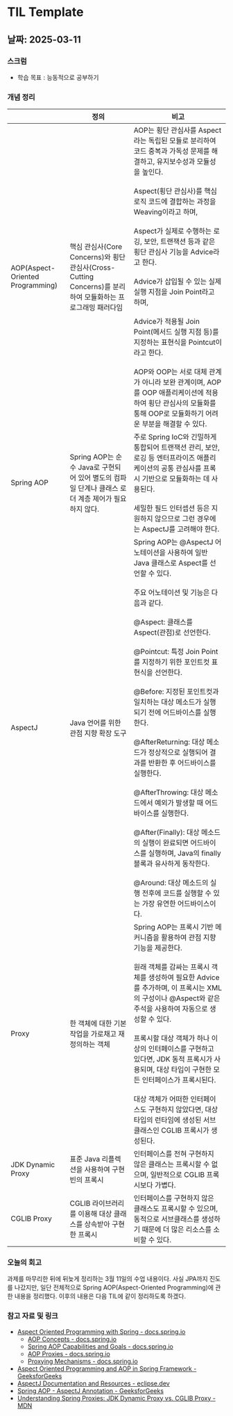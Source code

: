 # TIL Template

## 날짜: 2025-03-11

### 스크럼
- 학습 목표 : 능동적으로 공부하기

### 개념 정리

|  | 정의 | 비고 |
| --- | --- | --- |
| AOP(Aspect-Oriented Programming) | 핵심 관심사(Core Concerns)와 횡단 관심사(Cross-Cutting Concerns)를 분리하여 모듈화하는 프로그래밍 패러다임 | AOP는 횡단 관심사를 Aspect라는 독립된 모듈로 분리하여 코드 중복과 가독성 문제를 해결하고, 유지보수성과 모듈성을 높인다.<br><br>Aspect(횡단 관심사)를 핵심 로직 코드에 결합하는 과정을 Weaving이라고 하며,<br><br>Aspect가 실제로 수행하는 로깅, 보안, 트랜잭션 등과 같은 횡단 관심사 기능을 Advice라고 한다.<br><br>Advice가 삽입될 수 있는 실제 실행 지점을 Join Point라고 하며,<br><br>Advice가 적용될 Join Point(메서드 실행 지점 등)를 지정하는 표현식을 Pointcut이라고 한다.<br><br>AOP와 OOP는 서로 대체 관계가 아니라 보완 관계이며, AOP를 OOP 애플리케이션에 적용하여 횡단 관심사의 모듈화를 통해 OOP로 모듈화하기 어려운 부분을 해결할 수 있다. |
| Spring AOP | Spring AOP는 순수 Java로 구현되어 있어 별도의 컴파일 단계나 클래스 로더 계층 제어가 필요하지 않다. | 주로 Spring IoC와 긴밀하게 통합되어 트랜잭션 관리, 보안, 로깅 등 엔터프라이즈 애플리케이션의 공통 관심사를 프록시 기반으로 모듈화하는 데 사용된다.<br><br>세밀한 필드 인터셉션 등은 지원하지 않으므로 그런 경우에는 AspectJ를 고려해야 한다. |
| AspectJ | Java 언어를 위한 관점 지향 확장 도구 | Spring AOP는 @AspectJ 어노테이션을 사용하여 일반 Java 클래스로 Aspect를 선언할 수 있다.<br><br>주요 어노테이션 및 기능은 다음과 같다.<br><br>@Aspect: 클래스를 Aspect(관점)로 선언한다.<br><br>@Pointcut: 특정 Join Point를 지정하기 위한 포인트컷 표현식을 선언한다.<br><br>@Before: 지정된 포인트컷과 일치하는 대상 메소드가 실행되기 전에 어드바이스를 실행한다.<br><br>@AfterReturning: 대상 메소드가 정상적으로 실행되어 결과를 반환한 후 어드바이스를 실행한다.<br><br>@AfterThrowing: 대상 메소드에서 예외가 발생할 때 어드바이스를 실행한다.<br><br>@After(Finally): 대상 메소드의 실행이 완료되면 어드바이스를 실행하며, Java의 finally 블록과 유사하게 동작한다.<br><br>@Around: 대상 메소드의 실행 전후에 코드를 실행할 수 있는 가장 유연한 어드바이스이다. |
| Proxy | 한 객체에 대한 기본 작업을 가로채고 재정의하는 객체 | Spring AOP는 프록시 기반 메커니즘을 활용하여 관점 지향 기능을 제공한다.<br><br>원래 객체를 감싸는 프록시 객체를 생성하여 필요한 Advice를 추가하며, 이 프록시는 XML의 구성이나 @Aspect와 같은 주석을 사용하여 자동으로 생성할 수 있다.<br><br>프록시할 대상 객체가 하나 이상의 인터페이스를 구현하고 있다면, JDK 동적 프록시가 사용되며, 대상 타입이 구현한 모든 인터페이스가 프록시된다.<br><br>대상 객체가 어떠한 인터페이스도 구현하지 않았다면, 대상 타입의 런타임에 생성된 서브클래스인 CGLIB 프록시가 생성된다. |
| JDK Dynamic Proxy | 표준 Java 리플렉션을 사용하여 구현 빈의 프록시 | 인터페이스를 전혀 구현하지 않은 클래스는 프록시할 수 없으며, 일반적으로 CGLIB 프록시보다 가볍다. |
| CGLIB Proxy | CGLIB 라이브러리를 이용해 대상 클래스를 상속받아 구현한 프록시 | 인터페이스를 구현하지 않은 클래스도 프록시할 수 있으며, 동적으로 서브클래스를 생성하기 때문에 더 많은 리소스를 소비할 수 있다. |

### 오늘의 회고
과제를 마무리한 뒤에 뒤늦게 정리하는 3월 11일의 수업 내용이다. 사실 JPA까지 진도를 나갔지만, 일단 전체적으로 Spring AOP(Aspect-Oriented Programming)에 관한 내용을 정리했다. 이후의 내용은 다음 TIL에 같이 정리하도록 하겠다.

### 참고 자료 및 링크
- [Aspect Oriented Programming with Spring - docs.spring.io](https://docs.spring.io/spring-framework/reference/core/aop.html)
    - [AOP Concepts - docs.spring.io](https://docs.spring.io/spring-framework/reference/core/aop/introduction-defn.html)
    - [Spring AOP Capabilities and Goals - docs.spring.io](https://docs.spring.io/spring-framework/reference/core/aop/introduction-spring-defn.html)
    - [AOP Proxies - docs.spring.io](https://docs.spring.io/spring-framework/reference/core/aop/introduction-proxies.html)
    - [Proxying Mechanisms - docs.spring.io](https://docs.spring.io/spring-framework/reference/core/aop/proxying.html#aop-understanding-aop-proxies)
- [Aspect Oriented Programming and AOP in Spring Framework - GeeksforGeeks](https://www.geeksforgeeks.org/aspect-oriented-programming-and-aop-in-spring-framework/)
- [AspectJ Documentation and Resources - eclipse.dev](https://eclipse.dev/aspectj/doc/latest/index.html)
- [Spring AOP - AspectJ Annotation - GeeksforGeeks](https://www.geeksforgeeks.org/spring-aop-aspectj-annotation/?ref=header_outind)
- [Understanding Spring Proxies: JDK Dynamic Proxy vs. CGLIB Proxy - MDN](https://medium.com/@mahammadkhalilov/understanding-spring-proxies-jdk-dynamic-proxy-vs-cglib-proxy-7d76bf5b85ac)
